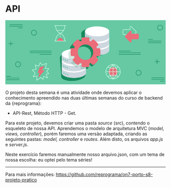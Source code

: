 # API

[![API](./public/images/api2.png)](https://assets-blog.hostgator.com.br/wp-content/uploads/2019/11/api-restful-conceito-principios-como-criar-blog-v01.png)

O projeto desta semana é uma atividade onde devemos aplicar o conhecimento apreendido nas duas últimas semanas do curso de backend da {reprograma}: 

* API-Rest, Método HTTP - Get.

Para este projeto, devemos criar uma pasta _source_ (src), contendo o esqueleto de nossa API. Aprendemos o modelo de arquitetura MVC (_model, views, controller_), porém faremos uma versão adaptada, criando as seguintes pastas: _model, controller_ e _routes_. Além disto, os arquivos _app.js_ e _server.js_.

Neste exercício faremos manualmente nosso arquivo.json, com um tema de nossa escolha: eu optei pelo tema séries!

----

Para mais informações: https://github.com/reprograma/on7-porto-s8-projeto-pratico

